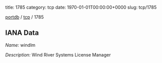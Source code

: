 title: 1785
category: tcp
date: 1970-01-01T00:00:00+0000
slug: tcp/1785

[portdb](/) / [tcp](/category/tcp.html) / 1785


## IANA Data

_Name:_ windlm

_Description:_ Wind River Systems License Manager

